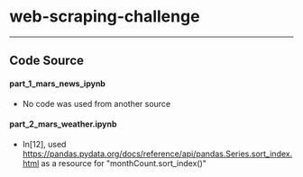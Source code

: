 # web-scraping-challenge
--------------------
## Code Source

#### part_1_mars_news_ipynb
* No code was used from another source

#### part_2_mars_weather.ipynb
* In[12], used https://pandas.pydata.org/docs/reference/api/pandas.Series.sort_index.html as a resource for "monthCount.sort_index()"
